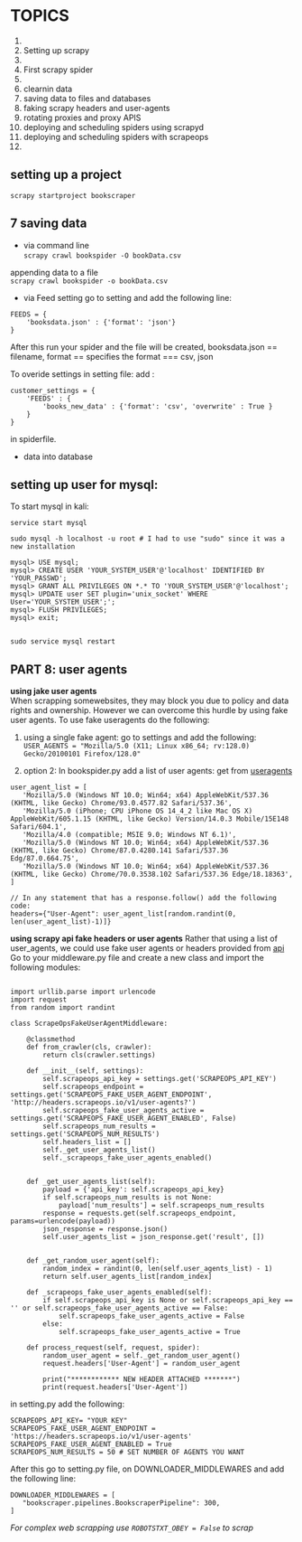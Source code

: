 # TOPICS

1. 
2. Setting up scrapy
3. 
4. First scrapy spider
5. 
6. clearnin data
7. saving data to files and databases
8. faking scrapy headers and user-agents
9. rotating proxies and proxy APIS
10. deploying and scheduling spiders using scrapyd
11. deploying and scheduling spiders with scrapeops
12.



## setting up a project
``scrapy startproject bookscraper``


## 7 saving data 
- via command line  
``scrapy crawl bookspider -O bookData.csv``

appending data to a file  
``scrapy crawl bookspider -o bookData.csv``

- via Feed setting
go to setting and add the following line:

```
FEEDS = {
    'booksdata.json' : {'format': 'json'}
}
```
After this run your spider and the file will be created, booksdata.json == filename, format == specifies the format === csv, json


To overide settings in setting file:
add :
```
customer_settings = {
    'FEEDS' : {
        'books_new_data' : {'format': 'csv', 'overwrite' : True }
    }
}
```
in spiderfile.
- data into database



## setting up user for mysql:

To start mysql in kali:
```
service start mysql

sudo mysql -h localhost -u root # I had to use "sudo" since it was a new installation

mysql> USE mysql;
mysql> CREATE USER 'YOUR_SYSTEM_USER'@'localhost' IDENTIFIED BY 'YOUR_PASSWD';
mysql> GRANT ALL PRIVILEGES ON *.* TO 'YOUR_SYSTEM_USER'@'localhost';
mysql> UPDATE user SET plugin='unix_socket' WHERE User='YOUR_SYSTEM_USER';';
mysql> FLUSH PRIVILEGES;
mysql> exit;


sudo service mysql restart

```

## PART 8: user agents  
**using jake user agents**  
When scrapping somewebsites, they may block you  due to policy and data rights and ownership. However we can overcome this hurdle by using fake user agents.
To use fake useragents do the following:

1. using a single fake agent:
go to settings and add the following:
``USER_AGENTS = "Mozilla/5.0 (X11; Linux x86_64; rv:128.0) Gecko/20100101 Firefox/128.0"`` 

2. option 2:
In bookspider.py add a list of user agents:
get from [useragents](https://thepythonscrapyplaybook.com/scrapy-managing-user-agents/)    

```
user_agent_list = [
   'Mozilla/5.0 (Windows NT 10.0; Win64; x64) AppleWebKit/537.36 (KHTML, like Gecko) Chrome/93.0.4577.82 Safari/537.36',
   'Mozilla/5.0 (iPhone; CPU iPhone OS 14_4_2 like Mac OS X) AppleWebKit/605.1.15 (KHTML, like Gecko) Version/14.0.3 Mobile/15E148 Safari/604.1',
   'Mozilla/4.0 (compatible; MSIE 9.0; Windows NT 6.1)',
   'Mozilla/5.0 (Windows NT 10.0; Win64; x64) AppleWebKit/537.36 (KHTML, like Gecko) Chrome/87.0.4280.141 Safari/537.36 Edg/87.0.664.75',
   'Mozilla/5.0 (Windows NT 10.0; Win64; x64) AppleWebKit/537.36 (KHTML, like Gecko) Chrome/70.0.3538.102 Safari/537.36 Edge/18.18363',
]

// In any statement that has a response.follow() add the following code:
headers={"User-Agent": user_agent_list[random.randint(0, len(user_agent_list)-1)]}
```

**using scrapy api  fake headers or user agents**
Rather that using a list of user_agents,  we could use fake user agents or headers provided from  [api](https://scrapeops.io/app/headers)
Go to your middleware.py file and create a new class and import the following modules:


```

import urllib.parse import urlencode
import request
from random import randint

class ScrapeOpsFakeUserAgentMiddleware:

    @classmethod
    def from_crawler(cls, crawler):
        return cls(crawler.settings)

    def __init__(self, settings):
        self.scrapeops_api_key = settings.get('SCRAPEOPS_API_KEY')
        self.scrapeops_endpoint = settings.get('SCRAPEOPS_FAKE_USER_AGENT_ENDPOINT', 'http://headers.scrapeops.io/v1/user-agents?') 
        self.scrapeops_fake_user_agents_active = settings.get('SCRAPEOPS_FAKE_USER_AGENT_ENABLED', False)
        self.scrapeops_num_results = settings.get('SCRAPEOPS_NUM_RESULTS')
        self.headers_list = []
        self._get_user_agents_list()
        self._scrapeops_fake_user_agents_enabled()


    def _get_user_agents_list(self):
        payload = {'api_key': self.scrapeops_api_key}
        if self.scrapeops_num_results is not None:
            payload['num_results'] = self.scrapeops_num_results
        response = requests.get(self.scrapeops_endpoint, params=urlencode(payload))
        json_response = response.json()
        self.user_agents_list = json_response.get('result', [])


    def _get_random_user_agent(self):
        random_index = randint(0, len(self.user_agents_list) - 1)
        return self.user_agents_list[random_index]

    def _scrapeops_fake_user_agents_enabled(self):
        if self.scrapeops_api_key is None or self.scrapeops_api_key == '' or self.scrapeops_fake_user_agents_active == False:
            self.scrapeops_fake_user_agents_active = False
        else:
            self.scrapeops_fake_user_agents_active = True

    def process_request(self, request, spider):        
        random_user_agent = self._get_random_user_agent()
        request.headers['User-Agent'] = random_user_agent

        print("************ NEW HEADER ATTACHED *******")
        print(request.headers['User-Agent'])

```

in setting.py add the following:
```
SCRAPEOPS_API_KEY= "YOUR KEY"
SCRAPEOPS_FAKE_USER_AGENT_ENDPOINT = 'https://headers.scrapeops.io/v1/user-agents'
SCRAPEOPS_FAKE_USER_AGENT_ENABLED = True
SCRAPEOPS_NUM_RESULTS = 50 # SET NUMBER OF AGENTS YOU WANT
```


After this go to setting.py file, on DOWNLOADER_MIDDLEWARES and add the following line:
```
DOWNLOADER_MIDDLEWARES = [
   "bookscraper.pipelines.BookscraperPipeline": 300,
]
```

*For complex web scrapping use ``ROBOTSTXT_OBEY = False`` to scrap*